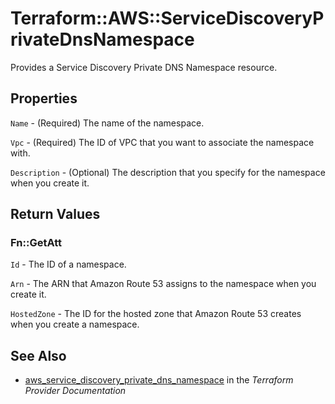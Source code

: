 # Terraform::AWS::ServiceDiscoveryPrivateDnsNamespace

Provides a Service Discovery Private DNS Namespace resource.

## Properties

`Name` - (Required) The name of the namespace.

`Vpc` - (Required) The ID of VPC that you want to associate the namespace with.

`Description` - (Optional) The description that you specify for the namespace when you create it.


## Return Values

### Fn::GetAtt

`Id` - The ID of a namespace.

`Arn` - The ARN that Amazon Route 53 assigns to the namespace when you create it.

`HostedZone` - The ID for the hosted zone that Amazon Route 53 creates when you create a namespace.

## See Also

* [aws_service_discovery_private_dns_namespace](https://www.terraform.io/docs/providers/aws/r/service_discovery_private_dns_namespace.html) in the _Terraform Provider Documentation_